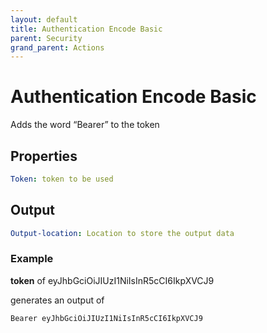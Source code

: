 ```yaml
---
layout: default
title: Authentication Encode Basic
parent: Security
grand_parent: Actions
---
```

# Authentication Encode Basic
Adds the word “Bearer” to the token

## Properties
```yaml
Token: token to be used
```

## Output
```yaml
Output-location: Location to store the output data
```

### Example
**token** of eyJhbGciOiJIUzI1NiIsInR5cCI6IkpXVCJ9

generates an output of
```
Bearer eyJhbGciOiJIUzI1NiIsInR5cCI6IkpXVCJ9
```
